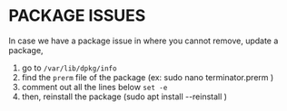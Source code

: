 # PACKAGE ISSUES

In case we have a package issue in where you cannot remove, update a package, 

1. go to `/var/lib/dpkg/info`
2. find the `prerm` file of the package (ex: sudo nano terminator.prerm )
3. comment out all the lines below `set -e`
4. then, reinstall the package (sudo apt install --reinstall <package>)